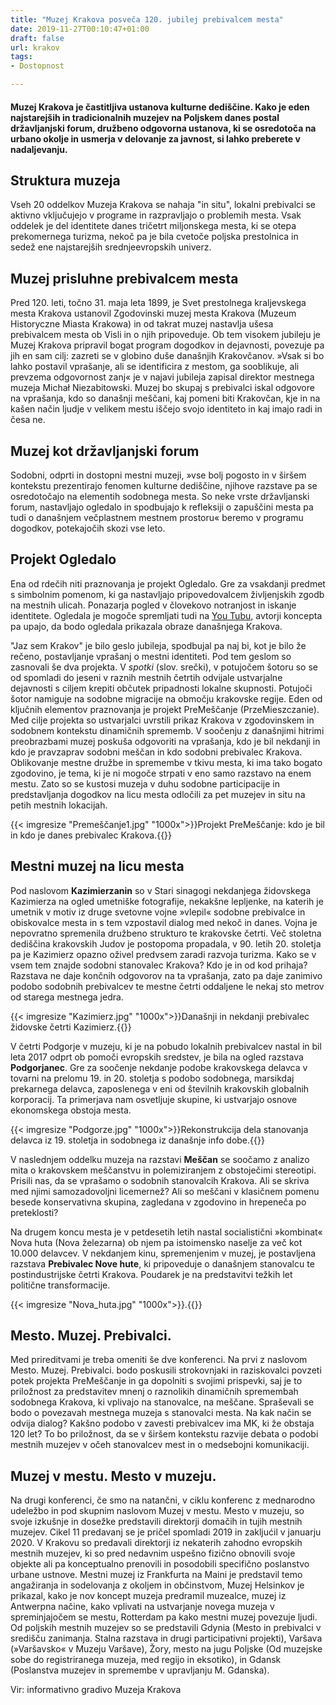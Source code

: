 ```yaml
---
title: "Muzej Krakova posveča 120. jubilej prebivalcem mesta"
date: 2019-11-27T00:10:47+01:00
draft: false
url: krakov
tags:
- Dostopnost

---
```


#### Muzej Krakova je častitljiva ustanova kulturne dediščine. Kako je eden najstarejših in tradicionalnih muzejev na Poljskem danes postal državljanjski forum, družbeno odgovorna ustanova, ki se osredotoča na urbano okolje in usmerja v delovanje za javnost, si lahko preberete v nadaljevanju. ####

 


## Struktura muzeja ##
Vseh 20 oddelkov Muzeja Krakova se nahaja "in situ", lokalni prebivalci se aktivno vključujejo v programe in razpravljajo o problemih mesta. Vsak oddelek je del identitete danes tričetrt miljonskega mesta, ki se otepa prekomernega turizma, nekoč pa je bila cvetoče poljska prestolnica in sedež ene najstarejših srednjeevropskih univerz. 

## Muzej prisluhne prebivalcem mesta ##
Pred 120. leti, točno 31. maja leta 1899, je Svet prestolnega kraljevskega mesta Krakova ustanovil Zgodovinski muzej mesta Krakova (Muzeum Historyczne Miasta Krakowa) in od takrat muzej nastavlja ušesa prebivalcem mesta ob Visli in o njih pripoveduje. Ob tem visokem jubileju je Muzej Krakova pripravil bogat program dogodkov in dejavnosti, povezuje pa jih en sam cilj: zazreti se v globino duše današnjih Krakovčanov. »Vsak si bo lahko postavil vprašanje, ali se identificira z mestom, ga sooblikuje, ali prevzema odgovornost zanj« je v najavi jubileja zapisal direktor mestnega muzeja Michał Niezabitowski. Muzej bo skupaj s prebivalci iskal odgovore na vprašanja, kdo so današnji meščani, kaj pomeni biti Krakovčan, kje in na kašen način ljudje v velikem mestu iščejo svojo identiteto in kaj imajo radi in česa ne.


## Muzej kot državljanjski forum ##
Sodobni, odprti in dostopni mestni muzeji, »vse bolj pogosto in v širšem kontekstu prezentirajo fenomen kulturne dediščine, njihove razstave pa se osredotočajo na elementih sodobnega mesta. So neke vrste državljanski forum, nastavljajo ogledalo in spodbujajo k refleksiji o zapuščini mesta pa tudi o današnjem večplastnem mestnem prostoru« beremo v programu dogodkov, potekajočih skozi vse leto.

## Projekt Ogledalo ##
Ena od rdečih niti praznovanja je projekt Ogledalo. Gre za vsakdanji predmet s simbolnim pomenom, ki ga nastavljajo pripovedovalcem življenjskih zgodb na mestnih ulicah. Ponazarja pogled v človekovo notranjost in iskanje identitete. Ogledala je mogoče spremljati tudi na [You Tubu](https://www.youtube.com/results?search_query=%23jestemkrakow), avtorji koncepta pa upajo, da bodo ogledala prikazala obraze današnjega Krakova.

"Jaz sem Krakov" je bilo geslo jubileja, spodbujal pa naj bi, kot je bilo že rečeno, postavljanje vprašanj o mestni identiteti. Pod tem geslom so zasnovali še dva projekta. V *spotki* (slov. srečki), v potujočem šotoru so se od spomladi do jeseni v raznih mestnih četrtih odvijale ustvarjalne dejavnosti s ciljem krepiti občutek pripadnosti lokalne skupnosti. Potujoči šotor namiguje na sodobne migracije na območju krakovske regije. Eden od ključnih elementov praznovanja je projekt PreMeščanje (PrzeMieszczanie). Med cilje projekta so ustvarjalci uvrstili prikaz Krakova v zgodovinskem in sodobnem kontekstu dinamičnih sprememb. V soočenju z današnjimi hitrimi preobrazbami muzej poskuša odgovoriti na vprašanja, kdo je bil nekdanji in kdo je pravzaprav sodobni meščan in kdo sodobni prebivalec Krakova. Oblikovanje mestne družbe in spremembe v tkivu mesta, ki ima tako bogato zgodovino, je tema, ki je ni mogoče strpati v eno samo razstavo na enem mestu. Zato so se kustosi muzeja v duhu sodobne participacije in predstavljanja dogodkov na licu mesta odločili za pet muzejev in situ na petih mestnih lokacijah.

{{< imgresize "Premeščanje1.jpg" "1000x">}}Projekt PreMeščanje: kdo je bil in kdo je danes prebivalec Krakova.{{</imgresize>}}

## Mestni muzej na licu mesta ##
Pod naslovom **Kazimierzanin** so v Stari sinagogi nekdanjega židovskega Kazimierza na ogled umetniške fotografije, nekakšne lepljenke, na katerih je umetnik v motiv iz druge svetovne vojne »vlepil« sodobne prebivalce in obiskovalce mesta in s tem vzpostavil dialog med nekoč in danes. Vojna je nepovratno spremenila družbeno strukturo te krakovske četrti. Več stoletna dediščina krakovskih Judov je postopoma propadala, v 90. letih 20. stoletja pa je Kazimierz opazno oživel predvsem zaradi razvoja turizma. Kako se v vsem tem znajde sodobni stanovalec Krakova? Kdo je in od kod prihaja? Razstava ne daje končnih odgovorov na ta vprašanja, zato pa daje zanimivo podobo sodobnih prebivalcev te mestne četrti oddaljene le nekaj sto metrov od starega mestnega jedra. 

{{< imgresize "Kazimierz.jpg" "1000x">}}Današnji in nekdanji prebivalec židovske četrti Kazimierz.{{</imgresize>}}

V četrti Podgorje v muzeju, ki je na pobudo lokalnih prebivalcev nastal in bil leta 2017 odprt ob pomoči evropskih sredstev, je bila na ogled razstava **Podgorjanec**. Gre za soočenje nekdanje podobe krakovskega delavca v tovarni na prelomu 19. in 20. stoletja s podobo sodobnega,  marsikdaj prekarnega delavca, zaposlenega v eni od številnih krakovskih globalnih korporacij. Ta primerjava nam osvetljuje skupine, ki ustvarjajo osnove ekonomskega obstoja mesta. 

{{< imgresize "Podgorze.jpg" "1000x">}}Rekonstrukcija dela stanovanja  delavca iz 19. stoletja in sodobnega iz današnje info dobe.{{</imgresize>}}

V naslednjem oddelku muzeja na razstavi **Meščan** se soočamo z analizo mita o krakovskem meščanstvu in polemiziranjem z obstoječimi stereotipi. Prisili nas, da se vprašamo o sodobnih stanovalcih Krakova. Ali se skriva med njimi samozadovoljni licemernež? Ali so meščani v klasičnem pomenu besede konservativna skupina, zagledana v zgodovino in hrepeneča po preteklosti?

Na drugem koncu mesta je v petdesetih letih nastal socialistični »kombinat« Nova huta (Nova železarna) ob njem pa istoimensko naselje za več kot 10.000 delavcev. V nekdanjem kinu, spremenjenim v muzej, je postavljena razstava **Prebivalec Nove hute**, ki pripoveduje o današnjem stanovalcu te postindustrijske četrti Krakova. Poudarek je na predstavitvi težkih let politične transformacije.

{{< imgresize "Nova_huta.jpg" "1000x">}}.{{</imgresize>}}

## Mesto. Muzej. Prebivalci. ##
Med prireditvami je treba omeniti še dve konferenci. Na prvi z naslovom Mesto. Muzej. Prebivalci. bodo poskusili strokovnjaki in raziskovalci  povzeti potek projekta PreMeščanje in ga dopolniti s svojimi prispevki, saj je to priložnost za predstavitev mnenj o raznolikih dinamičnih spremembah sodobnega Krakova, ki vplivajo na stanovalce, na meščane. Spraševali se bodo o povezavah mestnega muzeja s stanovalci mesta. Na kak način se odvija dialog? Kakšno podobo v zavesti prebivalcev ima MK, ki že obstaja 120 let? To bo priložnost, da se v širšem kontekstu razvije debata o podobi mestnih muzejev v očeh stanovalcev mest in o medsebojni komunikaciji. 

## Muzej v mestu. Mesto v muzeju. ##
Na drugi konferenci, če smo na natančni, v ciklu konferenc z mednarodno udeležbo in pod skupnim naslovom Muzej v mestu. Mesto v muzeju, so svoje izkušnje in dosežke predstavili direktorji domačih in tujih mestnih muzejev. Cikel 11 predavanj se je pričel spomladi 2019 in zakljućil v januarju 2020. V Krakovu so predavali direktorji iz nekaterih zahodno evropskih mestnih muzejev, ki so pred nedavnim uspešno fizično obnovili svoje objekte ali pa konceptualno prenovili in posodobili specifično poslanstvo urbane ustnove. Mestni muzej iz Frankfurta na Maini je predstavil temo angažiranja in sodelovanja z okoljem in občinstvom, Muzej Helsinkov je prikazal, kako je nov koncept muzeja predramil muzealce, muzej iz Antwerpna načine, kako vplivati na ustvarjanje novega muzeja v spreminjajočem se mestu, Rotterdam pa kako mestni muzej povezuje ljudi. Od poljskih mestnih muzejev so se  predstavili Gdynia (Mesto in prebivalci v središču zanimanja. Stalna razstava in drugi participativni projekti), Varšava (»Varšavsko« v Muzeju Varšave), Žory, mesto na jugu Poljske (Od muzejske sobe do registriranega muzeja, med regijo in eksotiko), in Gdansk (Poslanstva muzejev in spremembe v upravljanju M. Gdanska).

Vir: informativno gradivo Muzeja Krakova